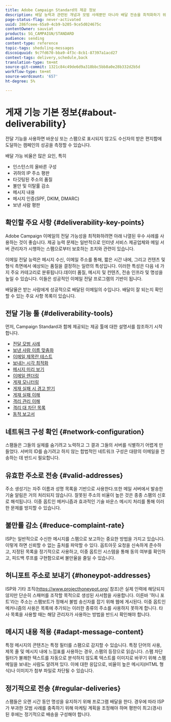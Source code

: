 ```yaml
---
title: Adobe Campaign Standard의 제공 정보
description: 배달 능력과 관련된 개념과 모범 사례뿐만 아니라 배달 전송을 최적화하기 위해 Adobe Campaign Standard이 제공하는 도구에 대해 알아봅니다.
page-status-flag: never-activated
uuid: 286fceee-65a9-4cb9-b205-9ce5d024675c
contentOwner: sauviat
products: SG_CAMPAIGN/STANDARD
audience: sending
content-type: reference
topic-tags: sheduling-messages
discoiquuid: 9c7fd670-bba9-4f3c-8cb1-87397a1acd27
context-tags: delivery,schedule,back
translation-type: tm+mt
source-git-commit: 1321c84c49de6d9a318bbc5bb8a0e28b332d2b5d
workflow-type: tm+mt
source-wordcount: '657'
ht-degree: 5%

---
```



# 게재 기능 기본 정보{#about-deliverability}

전달 기능을 사용하면 바운싱 또는 스팸으로 표시되지 않고도 수신자의 받은 편지함에 도달하는 캠페인의 성공을 측정할 수 있습니다.

배달 가능 비율은 많은 요인, 특히

* 인스턴스의 올바른 구성
* 귀하의 IP 주소 평판
* 타깃팅된 주소의 품질
* 불만 및 이탈률 감소
* 메시지 내용
* 메시지 인증(SPF, DKIM, DMARC)
* 보낸 사람 평판

## 확인할 주요 사항 {#deliverability-key-points}

Adobe Campaign 이메일의 전달 가능성을 최적화하려면 아래 나열된 우수 사례를 사용하는 것이 좋습니다. 제공 능력 문제는 일반적으로 인터넷 서비스 제공업체와 메일 서버 관리자가 시행하는 스팸으로부터 보호하는 조치와 관련이 있습니다.

이메일 전달 능력은 메시지 수신, 이메일 주소를 통해, 짧은 시간 내에, 그리고 컨텐츠 및 형식 측면에서 예상되는 품질을 결정하는 일련의 특성입니다. 이러한 특성은 다음 네 가지 주요 카테고리로 분류됩니다.데이터 품질, 메시지 및 컨텐츠, 전송 인프라 및 명성을 높일 수 있습니다. 이들은 성공적인 이메일 전달 프로그램의 기반이 됩니다.

배달율은 받는 사람에게 성공적으로 배달된 이메일의 수입니다.
배달이 잘 되는지 확인할 수 있는 주요 사항 목록이 있습니다.

## 전달 기능 툴 {#deliverability-tools}

먼저, Campaign Standard과 함께 제공되는 제공 툴에 대한 설명서를 참조하기 시작합니다.
* [전달 모범 사례](../../sending/using/delivery-best-practices.md)
* [보낸 사람 이름 맞춤화](../../designing/using/personalization.md#personalizing-the-sender)
* [이메일 제목란 테스트](../../sending/using/testing-subject-line-email.md)
* [보내는 시각 최적화](../../sending/using/optimizing-the-sending-time.md)
* [메시지 미리 보기](../../sending/using/previewing-messages.md)
* [이메일 렌더링](../../sending/using/email-rendering.md)
* [게재 모니터링](../../sending/using/monitoring-a-delivery.md)
* [게재 실패 시 경고 받기](../../sending/using/receiving-alerts-when-failures-happen.md)
* [게재 실패 이해](../../sending/using/understanding-delivery-failures.md)
* [격리 관리 이해](../../sending/using/understanding-quarantine-management.md)
* [격리 대 차단 목록](../../sending/using/understanding-quarantine-management.md#quarantine-vs-denylist)
* [동적 보고서](../../reporting/using/about-dynamic-reports.md)

## 네트워크 구성 확인 {#network-configuration}

스팸들은 그들의 실체를 숨기려고 노력하고 그 결과 그들의 서버를 식별하기 어렵게 만들었다. 서버의 ID를 숨기려고 하지 않는 합법적인 네트워크 구성은 대량의 이메일을 전송하는 데 반드시 필요합니다.

## 유효한 주소로 전송 {#valid-addresses}

주소 생성기는 자주 이름과 성명 목록을 기반으로 사용한다.또한 메일 서버에서 발송한 기술 알림은 거의 처리되지 않습니다. 잘못된 주소의 비율이 높은 것은 종종 스팸의 신호로 해석됩니다. 이중 옵트인 메커니즘과 효과적인 기술 바운스 메시지 처리를 통해 이러한 문제를 방지할 수 있습니다.

## 불만률 감소 {#reduce-complaint-rate}

ISP는 일반적으로 수신한 메시지를 스팸으로 보고하는 중요한 방법을 가지고 있습니다. 이렇게 하면 신뢰할 수 없는 출처를 파악할 수 있다. 옵트아웃 요청을 신속하게 준수하고, 지정된 목록을 정기적으로 사용하고, 이중 옵트인 시스템을 통해 동의 여부를 확인하고, 피드백 루프를 구현함으로써 불만율을 줄일 수 있습니다.

## 허니포트 주소로 보내기 {#honeypot-addresses}

ISP와 기타 조직(https://www.projecthoneypot.org/ 참조)은 실제 인력에 해당되지 않지만 단순히 스패머를 조작할 목적으로 생성된 사서함을 사용합니다. 이른바 &#39;허니 포트&#39;라는 주소는 스팸보트가 정해서 불법 송신자를 잡기 위해 웹에 게시된다. 이중 옵트인 메커니즘의 사용은 목록에 추가되는 이러한 종류의 주소를 사용하지 못하게 합니다. 타사 목록을 사용할 때는 해당 관리자가 사용하는 방법을 반드시 확인해야 합니다.

## 메시지 내용 적용 {#adapt-message-content}

특정 메시지의 콘텐츠는 특정 필터를 스팸으로 감지할 수 있습니다. 특정 단어의 사용, 제목 줄 및 메시지 내에 느낌표를 사용하는 경우, 스팸의 등장으로 읽습니다. 스팸 차단 필터가 불쾌한 텍스트를 자동으로 분석하지 않도록 텍스트를 이미지로 바꾸기 위해 스팸 메일을 보내는 사람도 알려져 있다. 이에 대한 응답으로, 비율이 높은 메시지(HTML 형식)나 이미지가 첨부 파일로 차단될 수 있습니다.

## 정기적으로 전송 {#regular-deliveries}

스팸들은 오랜 시간 동안 명성을 유지하기 위해 프로그램 배달을 한다. 경우에 따라 ISP가 부과한 모범 사례를 충족하기 위해 마케팅 계획을 조정해야 하며 평판이 최고(경사)된 후에는 정기적으로 배송을 구성해야 합니다.
